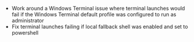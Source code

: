 - Work around a Windows Terminal issue where terminal launches would fail if the Windows Terminal default profile was configured to run as administrator
- Fix terminal launches failing if local fallback shell was enabled and set to powershell
